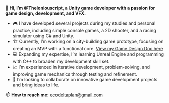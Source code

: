 👋 **Hi, I’m @Theloniouscript, a Unity game developer with a passion for game design, development, and VFX.**

- 🎮 I have developed several projects during my studies and personal practice, including simple console games, a 2D shooter, and a racing simulator using C# and Unity.  
- 🏗️ Currently, I’m working on a city-building game prototype, focusing on creating an MVP with a functional core. [View my Game Design Doc here](https://docs.google.com/presentation/d/1IJS_2Q8X8vKYMvYqKooL6IpasD5cBWsWmRiaCgD4Wa0/edit?usp=sharing)
- 💻 Expanding my expertise, I’m learning Unreal Engine and programming with C++ to broaden my development skill set.  
- 📈 I’m experienced in iterative development, problem-solving, and improving game mechanics through testing and refinement.  
- 👀 I’m looking to collaborate on innovative game development projects and bring ideas to life.  

📫 **How to reach me:** ecodeltaplan@gmail.com  

